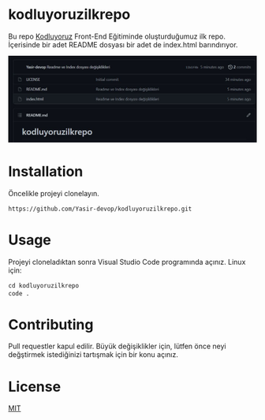 # kodluyoruzilkrepo
Bu repo [Kodluyoruz](www.kodluyoruz.com) Front-End Eğitiminde oluşturduğumuz ilk repo. İçerisinde bir adet README dosyası bir adet de index.html barındırıyor.

![Repo Resmi](https://github.com/Yasir-devop/kodluyoruzilkrepo/blob/main/resim.jpeg?raw=true)

# Installation
Öncelikle projeyi clonelayın.

```
https://github.com/Yasir-devop/kodluyoruzilkrepo.git
```

# Usage
Projeyi cloneladıktan sonra Visual Studio Code programında açınız.
Linux için:
```
cd kodluyoruzilkrepo
code .
```

# Contributing
Pull requestler kapul edilir. Büyük değişiklikler için, lütfen önce neyi değştirmek istediğinizi tartışmak için bir konu açınız.

# License
[MIT](https://opensource.org/licenses/MIT)